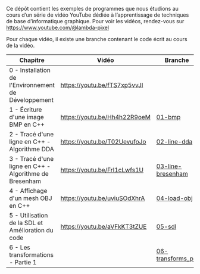 Ce dépôt contient les exemples de programmes que nous étudions au cours d’un série de vidéo YouTube dédiée à l’apprentissage de techniques de base d’informatique graphique. Pour voir les vidéos, rendez-vous sur https://www.youtube.com/@lambda-pixel

Pour chaque vidéo, il existe une branche contenant le code écrit au cours de la vidéo.


| Chapitre                                               | Vidéo                        | Branche |
| ------------------------------------------------------ | ---------------------------- | ------- |
| 0 - Installation de l'Environnement de Développement   | https://youtu.be/fTS7xp5vvJI |  |
| 1 - Écriture d'une image BMP en C++                    | https://youtu.be/Hh4h22R9oeM | [01-bmp](https://github.com/lambda-subpixel/yt-intro-cgi/tree/01-bmp) |
| 2 - Tracé d'une ligne en C++ - Algorithme DDA          | https://youtu.be/T02UevufoJo | [02-line-dda](https://github.com/lambda-subpixel/yt-intro-cgi/tree/02-line-dda) |
| 3 - Tracé d'une ligne en C++ - Algorithme de Bresenham | https://youtu.be/Frl1cLwfs1U | [03-line-bresenham](https://github.com/lambda-subpixel/yt-intro-cgi/tree/03-line-bresenham) |
| 4 - Affichage d'un mesh OBJ en C++                     | https://youtu.be/uviuSOdXhrA | [04-load-obj](https://github.com/lambda-subpixel/yt-intro-cgi/tree/04-load-obj) |
| 5 - Utilisation de la SDL et Amélioration du code      | https://youtu.be/aVFkKT3tZUE | [05-sdl](https://github.com/lambda-subpixel/yt-intro-cgi/tree/05-sdl) |
| 6 - Les transformations - Partie 1	       		 | <TBA>			| [06-transforms_p1](https://github.com/lambda-subpixel/yt-intro-cgi/tree/06-transforms_p1) |
